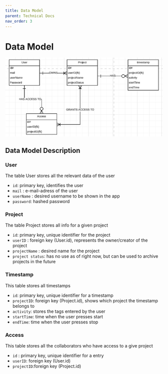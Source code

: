 ```yaml
---
title: Data Model
parent: Technical Docs
nav_order: 3
---
```


# Data Model
![Alt text](erm.PNG "a title")

## Data Model Description 

### User
 The table User stores all the relevant data of the user
- `id`: primary key, identifies the user
- `mail` : e-mail-adress of the user
- `userName` : desired username to be shown in the app
- `password`: hashed password

### Project
 The table Project stores all info for a given project
- `id`: primary key, unique identifier for the project
- `userID` : foreign key (User.id), represents the owner/creator of the project
- `projectName` : desired name for the project
- `project status`: has no use as of right now, but can be used to archive projects in the future

### Timestamp
This table stores all timestamps 
- `id`: primary key, unique identifier for a timestamp
- `projectID`: foreign key (Project.id), shows which project the timestamp belongs to
- `activity`: stores the tags entered by the user
- `startTime`: time when the user presses start
- `endTime`: time when the user presses stop

### Access
This table stores all the collaborators who have access to a give project
- `id` : primary key, unique identifier for a entry
- `userID`: foreign key (User.id)
- `projectID`:foreign key (Project.id) 
